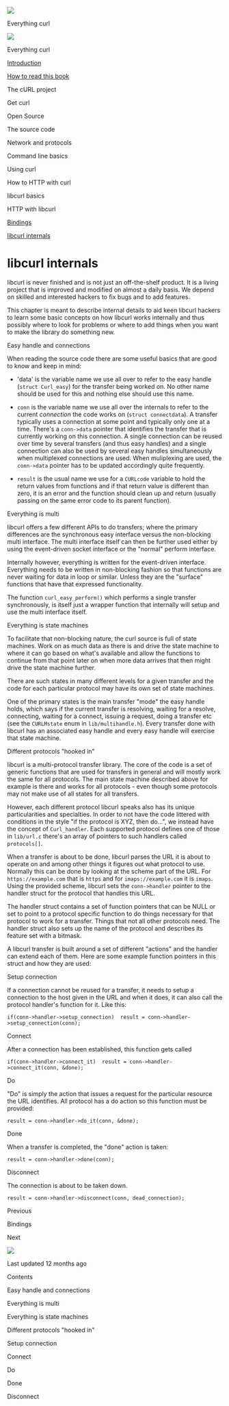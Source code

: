 <a href="index.html" class="link-a079aa82--primary-53a25e66--logoLink-10d08504"></a>

<img src="https://gblobscdn.gitbook.com/orgs%2F-LxuH0qSm4xO9nWfEBlB%2Favatar.png?alt=media" class="image-67b14f24--avatar-1c1d03ec" />

<span class="text-4505230f--UIH400-4e41e82a--textContentFamily-49a318e1--spaceNameText-677c2969">Everything curl</span>

<a href="index.html" class="link-a079aa82--primary-53a25e66--logoLink-10d08504"></a>

<img src="https://gblobscdn.gitbook.com/orgs%2F-LxuH0qSm4xO9nWfEBlB%2Favatar.png?alt=media" class="image-67b14f24--avatar-1c1d03ec" />

<span class="text-4505230f--UIH400-4e41e82a--textContentFamily-49a318e1--spaceNameText-677c2969">Everything curl</span>

<a href="index.html" class="navButton-94f2579c--navButtonClickable-161b88ca"><span class="text-4505230f--UIH300-2063425d--textContentFamily-49a318e1--navButtonLabel-14a4968f">Introduction</span></a>

<a href="how-to-read.html" class="navButton-94f2579c--navButtonClickable-161b88ca"><span class="text-4505230f--UIH300-2063425d--textContentFamily-49a318e1--navButtonLabel-14a4968f">How to read this book</span></a>

<span class="text-4505230f--UIH300-2063425d--textContentFamily-49a318e1--navButtonLabel-14a4968f">The cURL project</span>

<span class="text-4505230f--UIH300-2063425d--textContentFamily-49a318e1--navButtonLabel-14a4968f">Get curl</span>

<span class="text-4505230f--UIH300-2063425d--textContentFamily-49a318e1--navButtonLabel-14a4968f">Open Source</span>

<span class="text-4505230f--UIH300-2063425d--textContentFamily-49a318e1--navButtonLabel-14a4968f">The source code</span>

<span class="text-4505230f--UIH300-2063425d--textContentFamily-49a318e1--navButtonLabel-14a4968f">Network and protocols</span>

<span class="text-4505230f--UIH300-2063425d--textContentFamily-49a318e1--navButtonLabel-14a4968f">Command line basics</span>

<span class="text-4505230f--UIH300-2063425d--textContentFamily-49a318e1--navButtonLabel-14a4968f">Using curl</span>

<span class="text-4505230f--UIH300-2063425d--textContentFamily-49a318e1--navButtonLabel-14a4968f">How to HTTP with curl</span>

<span class="text-4505230f--UIH300-2063425d--textContentFamily-49a318e1--navButtonLabel-14a4968f">libcurl basics</span>

<span class="text-4505230f--UIH300-2063425d--textContentFamily-49a318e1--navButtonLabel-14a4968f">HTTP with libcurl</span>

<a href="bindings.html" class="navButton-94f2579c--navButtonClickable-161b88ca"><span class="text-4505230f--UIH300-2063425d--textContentFamily-49a318e1--navButtonLabel-14a4968f">Bindings</span></a>

<a href="internals.html" class="navButton-94f2579c--navButtonClickable-161b88ca--navButtonOpened-6a88552e"><span class="text-4505230f--UIH300-2063425d--textContentFamily-49a318e1--navButtonLabel-14a4968f">libcurl internals</span></a>

<a href="bookindex.html" class="navButton-94f2579c--navButtonClickable-161b88ca"><span class="text-4505230f--UIH300-2063425d--textContentFamily-49a318e1--navButtonLabel-14a4968f"></span></a>

<a href="https://www.gitbook.com/?utm_source=content&amp;utm_medium=trademark&amp;utm_campaign=curl-1" class="reset-3c756112--trademark-a8da4b94"></a>

<span class="text-4505230f--TextH200-a3425406--textUIFamily-5ebd8e40"></span>

# <span class="text-4505230f--DisplayH900-bfb998fa--textContentFamily-49a318e1">libcurl internals</span>

<span class="text-4505230f--UIH300-2063425d--textUIFamily-5ebd8e40--text-8ee2c8b2"></span>

<span class="text-4505230f--UIH300-2063425d--textUIFamily-5ebd8e40--text-8ee2c8b2"></span>

<span class="text-4505230f--TextH400-3033861f--textContentFamily-49a318e1"><span data-key="5d7648b26eb74c9880b588ebc9708a93"><span data-offset-key="5d7648b26eb74c9880b588ebc9708a93:0">libcurl is never finished and is not just an off-the-shelf product. It is a living project that is improved and modified on almost a daily basis. We depend on skilled and interested hackers to fix bugs and to add features.</span></span></span>

<span class="text-4505230f--TextH400-3033861f--textContentFamily-49a318e1"><span data-key="f635209a571a424aa0722d0f1a8c0453"><span data-offset-key="f635209a571a424aa0722d0f1a8c0453:0">This chapter is meant to describe internal details to aid keen libcurl hackers to learn some basic concepts on how libcurl works internally and thus possibly where to look for problems or where to add things when you want to make the library do something new.</span></span></span>

<span class="text-4505230f--HeadingH700-04e1a2a3--textContentFamily-49a318e1"><span data-key="0f97d8a29dba4ab8aede5702ca8c50f5"><span data-offset-key="0f97d8a29dba4ab8aede5702ca8c50f5:0">Easy handle and connections</span></span></span>

<span class="text-4505230f--TextH400-3033861f--textContentFamily-49a318e1"><span data-key="33ec46a77d4641b0bd6ec112423f758f"><span data-offset-key="33ec46a77d4641b0bd6ec112423f758f:0">When reading the source code there are some useful basics that are good to know and keep in mind:</span></span></span>

- <span class="text-4505230f--TextH400-3033861f--textContentFamily-49a318e1"><span data-key="5dfd32f3986b4d3ebcab44b39d43d801"><span data-offset-key="5dfd32f3986b4d3ebcab44b39d43d801:0">'data' is the variable name we use all over to refer to the easy handle (</span><span data-offset-key="5dfd32f3986b4d3ebcab44b39d43d801:1">`struct Curl_easy`</span><span data-offset-key="5dfd32f3986b4d3ebcab44b39d43d801:2">) for the transfer being worked on. No other name should be used for this and nothing else should use this name.</span></span></span>

- <span class="text-4505230f--TextH400-3033861f--textContentFamily-49a318e1"><span data-key="c872ce9980b14fefb1260e79591fb1c5"><span data-offset-key="c872ce9980b14fefb1260e79591fb1c5:0">`conn`</span><span data-offset-key="c872ce9980b14fefb1260e79591fb1c5:1"> is the variable name we use all over the internals to refer to the current </span><span data-offset-key="c872ce9980b14fefb1260e79591fb1c5:2">_connection_</span><span data-offset-key="c872ce9980b14fefb1260e79591fb1c5:3"> the code works on (</span><span data-offset-key="c872ce9980b14fefb1260e79591fb1c5:4">`struct connectdata`</span><span data-offset-key="c872ce9980b14fefb1260e79591fb1c5:5">). A transfer typically uses a connection at some point and typically only one at a time. There's a </span><span data-offset-key="c872ce9980b14fefb1260e79591fb1c5:6">`conn->data`</span><span data-offset-key="c872ce9980b14fefb1260e79591fb1c5:7"> pointer that identifies the transfer that is currently working on this connection. A single connection can be reused over time by several transfers (and thus easy handles) and a single connection can also be used by several easy handles simultaneously when multiplexed connections are used. When muliplexing are used, the </span><span data-offset-key="c872ce9980b14fefb1260e79591fb1c5:8">`conn->data`</span><span data-offset-key="c872ce9980b14fefb1260e79591fb1c5:9"> pointer has to be updated accordingly quite frequently.</span></span></span>

- <span class="text-4505230f--TextH400-3033861f--textContentFamily-49a318e1"><span data-key="e37a3acff8f24a13ab90cbd49786a34d"><span data-offset-key="e37a3acff8f24a13ab90cbd49786a34d:0">`result`</span><span data-offset-key="e37a3acff8f24a13ab90cbd49786a34d:1"> is the usual name we use for a </span><span data-offset-key="e37a3acff8f24a13ab90cbd49786a34d:2">`CURLcode`</span><span data-offset-key="e37a3acff8f24a13ab90cbd49786a34d:3"> variable to hold the return values from functions and if that return value is different than zero, it is an error and the function should clean up and return (usually passing on the same error code to its parent function).</span></span></span>

<span class="text-4505230f--HeadingH700-04e1a2a3--textContentFamily-49a318e1"><span data-key="101ce646be2e417294b703a023d3b643"><span data-offset-key="101ce646be2e417294b703a023d3b643:0">Everything is multi</span></span></span>

<span class="text-4505230f--TextH400-3033861f--textContentFamily-49a318e1"><span data-key="87d3964c0b1c4f6a8154fc2418951efc"><span data-offset-key="87d3964c0b1c4f6a8154fc2418951efc:0">libcurl offers a few different APIs to do transfers; where the primary differences are the synchronous easy interface versus the non-blocking multi interface. The multi interface itself can then be further used either by using the event-driven socket interface or the "normal" perform interface.</span></span></span>

<span class="text-4505230f--TextH400-3033861f--textContentFamily-49a318e1"><span data-key="fded7d27c50c43e2a2e3f1301a27ca28"><span data-offset-key="fded7d27c50c43e2a2e3f1301a27ca28:0">Internally however, everything is written for the event-driven interface. Everything needs to be written in non-blocking fashion so that functions are never waiting for data in loop or similar. Unless they are the "surface" functions that have that expressed functionality.</span></span></span>

<span class="text-4505230f--TextH400-3033861f--textContentFamily-49a318e1"><span data-key="27a3664acba44f02933a006350122a17"><span data-offset-key="27a3664acba44f02933a006350122a17:0">The function </span><span data-offset-key="27a3664acba44f02933a006350122a17:1">`curl_easy_perform()`</span><span data-offset-key="27a3664acba44f02933a006350122a17:2"> which performs a single transfer synchronously, is itself just a wrapper function that internally will setup and use the multi interface itself.</span></span></span>

<span class="text-4505230f--HeadingH700-04e1a2a3--textContentFamily-49a318e1"><span data-key="7251f9d125b04ab781766e8c11dca669"><span data-offset-key="7251f9d125b04ab781766e8c11dca669:0">Everything is state machines</span></span></span>

<span class="text-4505230f--TextH400-3033861f--textContentFamily-49a318e1"><span data-key="8a845572b2d8403b8a525866ee698838"><span data-offset-key="8a845572b2d8403b8a525866ee698838:0">To facilitate that non-blocking nature, the curl source is full of state machines. Work on as much data as there is and drive the state machine to where it can go based on what's available and allow the functions to continue from that point later on when more data arrives that then might drive the state machine further.</span></span></span>

<span class="text-4505230f--TextH400-3033861f--textContentFamily-49a318e1"><span data-key="41fb413d914d4f55aeb0937e2af942f4"><span data-offset-key="41fb413d914d4f55aeb0937e2af942f4:0">There are such states in many different levels for a given transfer and the code for each particular protocol may have its own set of state machines.</span></span></span>

<span class="text-4505230f--TextH400-3033861f--textContentFamily-49a318e1"><span data-key="9df38b90c6c948009a3529938209504e"><span data-offset-key="9df38b90c6c948009a3529938209504e:0">One of the primary states is the main transfer "mode" the easy handle holds, which says if the current transfer is resolving, waiting for a resolve, connecting, waiting for a connect, issuing a request, doing a transfer etc (see the </span><span data-offset-key="9df38b90c6c948009a3529938209504e:1">`CURLMstate`</span><span data-offset-key="9df38b90c6c948009a3529938209504e:2"> enum in </span><span data-offset-key="9df38b90c6c948009a3529938209504e:3">`lib/multihandle.h`</span><span data-offset-key="9df38b90c6c948009a3529938209504e:4">). Every transfer done with libcurl has an associated easy handle and every easy handle will exercise that state machine.</span></span></span>

<span class="text-4505230f--HeadingH700-04e1a2a3--textContentFamily-49a318e1"><span data-key="8d3931966c15413aaaefad52edb6b3a7"><span data-offset-key="8d3931966c15413aaaefad52edb6b3a7:0">Different protocols "hooked in"</span></span></span>

<span class="text-4505230f--TextH400-3033861f--textContentFamily-49a318e1"><span data-key="df454ae5c42d42c18d9b5ac4204ac33e"><span data-offset-key="df454ae5c42d42c18d9b5ac4204ac33e:0">libcurl is a multi-protocol transfer library. The core of the code is a set of generic functions that are used for transfers in general and will mostly work the same for all protocols. The main state machine described above for example is there and works for all protocols - even though some protocols may not make use of all states for all transfers.</span></span></span>

<span class="text-4505230f--TextH400-3033861f--textContentFamily-49a318e1"><span data-key="e84bbbbccca341a982fa6858bab43a9a"><span data-offset-key="e84bbbbccca341a982fa6858bab43a9a:0">However, each different protocol libcurl speaks also has its unique particularities and specialties. In order to not have the code littered with conditions in the style "if the protocol is XYZ, then do...", we instead have the concept of </span><span data-offset-key="e84bbbbccca341a982fa6858bab43a9a:1">`Curl_handler`</span><span data-offset-key="e84bbbbccca341a982fa6858bab43a9a:2">. Each supported protocol defines one of those in </span><span data-offset-key="e84bbbbccca341a982fa6858bab43a9a:3">`lib/url.c`</span><span data-offset-key="e84bbbbccca341a982fa6858bab43a9a:4"> there's an array of pointers to such handlers called </span><span data-offset-key="e84bbbbccca341a982fa6858bab43a9a:5">`protocols[]`</span><span data-offset-key="e84bbbbccca341a982fa6858bab43a9a:6">.</span></span></span>

<span class="text-4505230f--TextH400-3033861f--textContentFamily-49a318e1"><span data-key="fd8ced848563491497542cf50b26f016"><span data-offset-key="fd8ced848563491497542cf50b26f016:0">When a transfer is about to be done, libcurl parses the URL it is about to operate on and among other things it figures out what protocol to use. Normally this can be done by looking at the scheme part of the URL. For </span><span data-offset-key="fd8ced848563491497542cf50b26f016:1">`https://example.com`</span><span data-offset-key="fd8ced848563491497542cf50b26f016:2"> that is </span><span data-offset-key="fd8ced848563491497542cf50b26f016:3">`https`</span><span data-offset-key="fd8ced848563491497542cf50b26f016:4"> and for </span><span data-offset-key="fd8ced848563491497542cf50b26f016:5">`imaps://example.com`</span><span data-offset-key="fd8ced848563491497542cf50b26f016:6"> it is </span><span data-offset-key="fd8ced848563491497542cf50b26f016:7">`imaps`</span><span data-offset-key="fd8ced848563491497542cf50b26f016:8">. Using the provided scheme, libcurl sets the </span><span data-offset-key="fd8ced848563491497542cf50b26f016:9">`conn->handler`</span><span data-offset-key="fd8ced848563491497542cf50b26f016:10"> pointer to the handler struct for the protocol that handles this URL.</span></span></span>

<span class="text-4505230f--TextH400-3033861f--textContentFamily-49a318e1"><span data-key="cc8d0ee8a8ff43509e7e6701bb0f978f"><span data-offset-key="cc8d0ee8a8ff43509e7e6701bb0f978f:0">The handler struct contains a set of function pointers that can be NULL or set to point to a protocol specific function to do things necessary for that protocol to work for a transfer. Things that not all other protocols need. The handler struct also sets up the name of the protocol and describes its feature set with a bitmask.</span></span></span>

<span class="text-4505230f--TextH400-3033861f--textContentFamily-49a318e1"><span data-key="2ca08a4e54ce42ea8bbbf8890f5a313f"><span data-offset-key="2ca08a4e54ce42ea8bbbf8890f5a313f:0">A libcurl transfer is built around a set of different "actions" and the handler can extend each of them. Here are some example function pointers in this struct and how they are used:</span></span></span>

<span class="text-4505230f--HeadingH600-23f228db--textContentFamily-49a318e1"><span data-key="c7cccaa6a2ea483ea8bb108d88e7c884"><span data-offset-key="c7cccaa6a2ea483ea8bb108d88e7c884:0">Setup connection</span></span></span>

<span class="text-4505230f--TextH400-3033861f--textContentFamily-49a318e1"><span data-key="4b8157a7d82f4d7ba524830b44a33596"><span data-offset-key="4b8157a7d82f4d7ba524830b44a33596:0">If a connection cannot be reused for a transfer, it needs to setup a connection to the host given in the URL and when it does, it can also call the protocol handler's function for it. Like this:</span></span></span>

    if(conn->handler->setup_connection)  result = conn->handler->setup_connection(conn);

<span class="text-4505230f--HeadingH600-23f228db--textContentFamily-49a318e1"><span data-key="449cd99fb04149feb66d775e51d2f599"><span data-offset-key="449cd99fb04149feb66d775e51d2f599:0">Connect</span></span></span>

<span class="text-4505230f--TextH400-3033861f--textContentFamily-49a318e1"><span data-key="61d47c3563664eeda6c8e1f4fdd3ad1f"><span data-offset-key="61d47c3563664eeda6c8e1f4fdd3ad1f:0">After a connection has been established, this function gets called</span></span></span>

    if(conn->handler->connect_it)  result = conn->handler->connect_it(conn, &done);

<span class="text-4505230f--HeadingH600-23f228db--textContentFamily-49a318e1"><span data-key="5459c6a0983f483790daafe82555eb8b"><span data-offset-key="5459c6a0983f483790daafe82555eb8b:0">Do</span></span></span>

<span class="text-4505230f--TextH400-3033861f--textContentFamily-49a318e1"><span data-key="13641f30a3d24a3487d7587f0a513923"><span data-offset-key="13641f30a3d24a3487d7587f0a513923:0">"Do" is simply the action that issues a request for the particular resource the URL identifies. All protocol has a do action so this function must be provided:</span></span></span>

    result = conn->handler->do_it(conn, &done);

<span class="text-4505230f--HeadingH600-23f228db--textContentFamily-49a318e1"><span data-key="7f404d8d68364e85ba7474bda491381a"><span data-offset-key="7f404d8d68364e85ba7474bda491381a:0">Done</span></span></span>

<span class="text-4505230f--TextH400-3033861f--textContentFamily-49a318e1"><span data-key="9c4bb81afe404d098d417c5781fc7e2f"><span data-offset-key="9c4bb81afe404d098d417c5781fc7e2f:0">When a transfer is completed, the "done" action is taken:</span></span></span>

    result = conn->handler->done(conn);

<span class="text-4505230f--HeadingH600-23f228db--textContentFamily-49a318e1"><span data-key="f941ade7879c475aaaf4b0fe3ee83c18"><span data-offset-key="f941ade7879c475aaaf4b0fe3ee83c18:0">Disconnect</span></span></span>

<span class="text-4505230f--TextH400-3033861f--textContentFamily-49a318e1"><span data-key="b13ae5950a9f4608896677cb4b8a39ab"><span data-offset-key="b13ae5950a9f4608896677cb4b8a39ab:0">The connection is about to be taken down.</span></span></span>

    result = conn->handler->disconnect(conn, dead_connection);

<a href="bindings.html" class="reset-3c756112--card-6570f064--whiteCard-fff091a4--cardPrevious-56a5e674"></a>

<span class="text-4505230f--TextH200-a3425406--textContentFamily-49a318e1">Previous</span>

<span class="text-4505230f--UIH400-4e41e82a--textContentFamily-49a318e1">Bindings</span>

<a href="bookindex.html" class="reset-3c756112--card-6570f064--whiteCard-fff091a4--cardNext-19241c42"></a>

<span class="text-4505230f--TextH200-a3425406--textContentFamily-49a318e1">Next</span>

<span class="text-4505230f--UIH400-4e41e82a--textContentFamily-49a318e1"></span>

<img src="https://avatars.githubusercontent.com/u/66654881?v=4" class="image-67b14f24--avatar-1c1d03ec" />

<span class="text-4505230f--TextH200-a3425406--textContentFamily-49a318e1">Last updated 12 months ago</span>

<span class="text-4505230f--UIH300-2063425d--textUIFamily-5ebd8e40"></span>

<span class="text-4505230f--InfoH100-1e92e1d1--textContentFamily-49a318e1">Contents</span>

<a href="internals.html#easy-handle-and-connections" class="reset-3c756112--menuItem-aa02f6ec--menuItemLight-757d5235--menuItemInline-173bdf97--pageTocItem-f4427024"></a>

<span class="text-4505230f--UIH300-2063425d--textContentFamily-49a318e1"><span class="text-4505230f--UIH200-50ead35f--textContentFamily-49a318e1">Easy handle and connections</span></span>

<a href="internals.html#everything-is-multi" class="reset-3c756112--menuItem-aa02f6ec--menuItemLight-757d5235--menuItemInline-173bdf97--pageTocItem-f4427024"></a>

<span class="text-4505230f--UIH300-2063425d--textContentFamily-49a318e1"><span class="text-4505230f--UIH200-50ead35f--textContentFamily-49a318e1">Everything is multi</span></span>

<a href="internals.html#everything-is-state-machines" class="reset-3c756112--menuItem-aa02f6ec--menuItemLight-757d5235--menuItemInline-173bdf97--pageTocItem-f4427024"></a>

<span class="text-4505230f--UIH300-2063425d--textContentFamily-49a318e1"><span class="text-4505230f--UIH200-50ead35f--textContentFamily-49a318e1">Everything is state machines</span></span>

<a href="internals.html#different-protocols-hooked-in" class="reset-3c756112--menuItem-aa02f6ec--menuItemLight-757d5235--menuItemInline-173bdf97--pageTocItem-f4427024"></a>

<span class="text-4505230f--UIH300-2063425d--textContentFamily-49a318e1"><span class="text-4505230f--UIH200-50ead35f--textContentFamily-49a318e1">Different protocols "hooked in"</span></span>

<a href="internals.html#setup-connection" class="reset-3c756112--menuItem-aa02f6ec--menuItemLight-757d5235--menuItemInline-173bdf97--pageTocItem-f4427024"></a>

<span class="text-4505230f--UIH300-2063425d--textContentFamily-49a318e1"><span class="text-4505230f--UIH200-50ead35f--textContentFamily-49a318e1--pageTocLinkH2-2294976c">Setup connection</span></span>

<a href="internals.html#connect" class="reset-3c756112--menuItem-aa02f6ec--menuItemLight-757d5235--menuItemInline-173bdf97--pageTocItem-f4427024"></a>

<span class="text-4505230f--UIH300-2063425d--textContentFamily-49a318e1"><span class="text-4505230f--UIH200-50ead35f--textContentFamily-49a318e1--pageTocLinkH2-2294976c">Connect</span></span>

<a href="internals.html#do" class="reset-3c756112--menuItem-aa02f6ec--menuItemLight-757d5235--menuItemInline-173bdf97--pageTocItem-f4427024"></a>

<span class="text-4505230f--UIH300-2063425d--textContentFamily-49a318e1"><span class="text-4505230f--UIH200-50ead35f--textContentFamily-49a318e1--pageTocLinkH2-2294976c">Do</span></span>

<a href="internals.html#done" class="reset-3c756112--menuItem-aa02f6ec--menuItemLight-757d5235--menuItemInline-173bdf97--pageTocItem-f4427024"></a>

<span class="text-4505230f--UIH300-2063425d--textContentFamily-49a318e1"><span class="text-4505230f--UIH200-50ead35f--textContentFamily-49a318e1--pageTocLinkH2-2294976c">Done</span></span>

<a href="internals.html#disconnect" class="reset-3c756112--menuItem-aa02f6ec--menuItemLight-757d5235--menuItemInline-173bdf97--pageTocItem-f4427024"></a>

<span class="text-4505230f--UIH300-2063425d--textContentFamily-49a318e1"><span class="text-4505230f--UIH200-50ead35f--textContentFamily-49a318e1--pageTocLinkH2-2294976c">Disconnect</span></span>

